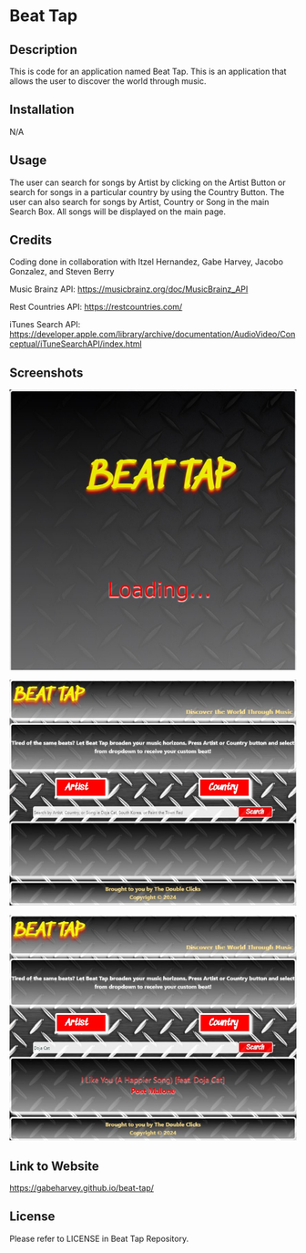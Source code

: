 # Beat Tap

## Description

This is code for an application named Beat Tap. This is an application that allows the user to discover the world through music.

## Installation

N/A

## Usage

The user can search for songs by Artist by clicking on the Artist Button or search for songs in a particular country by using the Country Button. The user can also search for songs by Artist, Country or Song in the main Search Box. All songs will be displayed on the main page.

## Credits

Coding done in collaboration with Itzel Hernandez, Gabe Harvey, Jacobo Gonzalez, and Steven Berry

Music Brainz API: https://musicbrainz.org/doc/MusicBrainz_API

Rest Countries API: https://restcountries.com/

iTunes Search API: https://developer.apple.com/library/archive/documentation/AudioVideo/Conceptual/iTuneSearchAPI/index.html

## Screenshots

![Alt text](./assets/images/final-loading-screen.jpg)

![Alt text](./assets/images/final-main-screen.jpg)

![Alt text](./assets/images/final-results-screen.jpg)

## Link to Website

https://gabeharvey.github.io/beat-tap/

## License

Please refer to LICENSE in Beat Tap Repository.